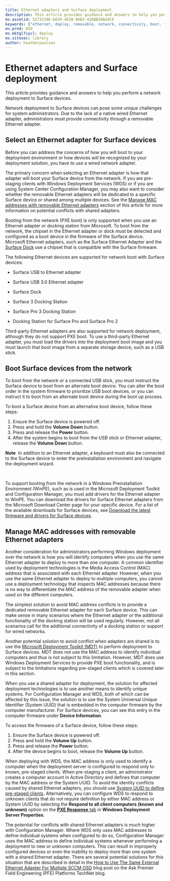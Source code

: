 ```yaml
---
title: Ethernet adapters and Surface deployment
description: This article provides guidance and answers to help you perform a network deployment to Surface devices.
ms.assetid: 5273C59E-6039-4E50-96B3-426BB38A64C0
keywords: ["ethernet, deploy, removable, network, connectivity, boot, firmware, device, adapter, PXE boot, USB"]
ms.prod: W10
ms.mktglfcycl: deploy
ms.sitesec: library
author: heatherpoulsen
---
```


# Ethernet adapters and Surface deployment


This article provides guidance and answers to help you perform a network deployment to Surface devices.

Network deployment to Surface devices can pose some unique challenges for system administrators. Due to the lack of a native wired Ethernet adapter, administrators must provide connectivity through a removable Ethernet adapter.

## Select an Ethernet adapter for Surface devices


Before you can address the concerns of how you will boot to your deployment environment or how devices will be recognized by your deployment solution, you have to use a wired network adapter.

The primary concern when selecting an Ethernet adapter is how that adapter will boot your Surface device from the network. If you are pre-staging clients with Windows Deployment Services (WDS) or if you are using System Center Configuration Manager, you may also want to consider whether the removable Ethernet adapters will be dedicated to a specific Surface device or shared among multiple devices. See the [Manage MAC addresses with removable Ethernet adapters](#manage-mac-addresses) section of this article for more information on potential conflicts with shared adapters.

Booting from the network (PXE boot) is only supported when you use an Ethernet adapter or docking station from Microsoft. To boot from the network, the chipset in the Ethernet adapter or dock must be detected and configured as a boot device in the firmware of the Surface device. Microsoft Ethernet adapters, such as the Surface Ethernet Adapter and the [Surface Dock](http://go.microsoft.com/fwlink/p/?LinkId=722364) use a chipset that is compatible with the Surface firmware.

The following Ethernet devices are supported for network boot with Surface devices:

-   Surface USB to Ethernet adapter

-   Surface USB 3.0 Ethernet adapter

-   Surface Dock

-   Surface 3 Docking Station

-   Surface Pro 3 Docking Station

-   Docking Station for Surface Pro and Surface Pro 2

Third-party Ethernet adapters are also supported for network deployment, although they do not support PXE boot. To use a third-party Ethernet adapter, you must load the drivers into the deployment boot image and you must launch that boot image from a separate storage device, such as a USB stick.

## Boot Surface devices from the network


To boot from the network or a connected USB stick, you must instruct the Surface device to boot from an alternate boot device. You can alter the boot order in the system firmware to prioritize USB boot devices, or you can instruct it to boot from an alternate boot device during the boot up process.

To boot a Surface device from an alternative boot device, follow these steps:

1.  Ensure the Surface device is powered off.
2.  Press and hold the **Volume Down** button.
3.  Press and release the **Power** button.
4.  After the system begins to boot from the USB stick or Ethernet adapter, release the **Volume Down** button.

**Note**  In addition to an Ethernet adapter, a keyboard must also be connected to the Surface device to enter the preinstallation environment and navigate the deployment wizard.

 

To support booting from the network in a Windows Preinstallation Environment (WinPE), such as is used in the Microsoft Deployment Toolkit and Configuration Manager, you must add drivers for the Ethernet adapter to WinPE. You can download the drivers for Surface Ethernet adapters from the Microsoft Download Center page for your specific device. For a list of the available downloads for Surface devices, see [Download the latest firmware and drivers for Surface devices](deploy-the-latest-firmware-and-drivers-for-surface-devices.md).

## <a href="" id="manage-mac-addresses"></a>Manage MAC addresses with removable Ethernet adapters


Another consideration for administrators performing Windows deployment over the network is how you will identify computers when you use the same Ethernet adapter to deploy to more than one computer. A common identifier used by deployment technologies is the Media Access Control (MAC) address that is associated with each Ethernet adapter. However, when you use the same Ethernet adapter to deploy to multiple computers, you cannot use a deployment technology that inspects MAC addresses because there is no way to differentiate the MAC address of the removable adapter when used on the different computers.

The simplest solution to avoid MAC address conflicts is to provide a dedicated removable Ethernet adapter for each Surface device. This can make sense in many scenarios where the Ethernet adapter or the additional functionality of the docking station will be used regularly. However, not all scenarios call for the additional connectivity of a docking station or support for wired networks.

Another potential solution to avoid conflict when adapters are shared is to use the [Microsoft Deployment Toolkit (MDT)](http://go.microsoft.com/fwlink/p/?LinkId=618117) to perform deployment to Surface devices. MDT does not use the MAC address to identify individual computers and thus is not subject to this limitation. However, MDT does use Windows Deployment Services to provide PXE boot functionality, and is subject to the limitations regarding pre-staged clients which is covered later in this section.

When you use a shared adapter for deployment, the solution for affected deployment technologies is to use another means to identify unique systems. For Configuration Manager and WDS, both of which can be affected by this issue, the solution is to use the System Universal Unique Identifier (System UUID) that is embedded in the computer firmware by the computer manufacturer. For Surface devices, you can see this entry in the computer firmware under **Device Information**.

To access the firmware of a Surface device, follow these steps:

1.  Ensure the Surface device is powered off.
2.  Press and hold the **Volume Up** button.
3.  Press and release the **Power** button.
4.  After the device begins to boot, release the **Volume Up** button.

When deploying with WDS, the MAC address is only used to identify a computer when the deployment server is configured to respond only to known, pre-staged clients. When pre-staging a client, an administrator creates a computer account in Active Directory and defines that computer by the MAC address or the System UUID. To avoid the identity conflicts caused by shared Ethernet adapters, you should use [System UUID to define pre-staged clients](http://go.microsoft.com/fwlink/p/?LinkId=618118). Alternatively, you can configure WDS to respond to unknown clients that do not require definition by either MAC address or System UUID by selecting the **Respond to all client computers (known and unknown)** option on the [**PXE Response** tab](http://go.microsoft.com/fwlink/p/?LinkId=618119) in **Windows Deployment Server Properties**.

The potential for conflicts with shared Ethernet adapters is much higher with Configuration Manager. Where WDS only uses MAC addresses to define individual systems when configured to do so, Configuration Manager uses the MAC address to define individual systems whenever performing a deployment to new or unknown computers. This can result in improperly configured devices or even the inability to deploy more than one system with a shared Ethernet adapter. There are several potential solutions for this situation that are described in detail in the [How to Use The Same External Ethernet Adapter For Multiple SCCM OSD](http://go.microsoft.com/fwlink/p/?LinkId=618120) blog post on the Ask Premier Field Engineering (PFE) Platforms TechNet blog.

 

 





